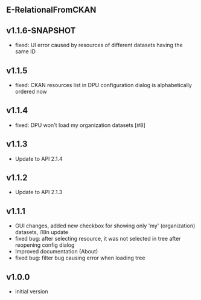 E-RelationalFromCKAN
----------

v1.1.6-SNAPSHOT
---
* fixed: UI error caused by resources of different datasets having the same ID

v1.1.5
---
* fixed: CKAN resources list in DPU configuration dialog is alphabetically ordered now

v1.1.4
---
* fixed: DPU won't load my organization datasets [#8]

v1.1.3
---
* Update to API 2.1.4

v1.1.2
---
* Update to API 2.1.3

v1.1.1
---
* GUI changes, added new checkbox for showing only 'my' (organization) datasets, i18n update
* fixed bug: after selecting resource, it was not selected in tree after reopening config dialog
* Improved documentation (About)
* fixed bug: filter bug causing error when loading tree

v1.0.0
---
* initial version